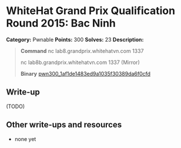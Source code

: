 # WhiteHat Grand Prix Qualification Round 2015: Bac Ninh

**Category:** Pwnable
**Points:** 300
**Solves:** 23
**Description:**

> **Command**
> nc lab8.grandprix.whitehatvn.com 1337
> 
> nc lab8b.grandprix.whitehatvn.com 1337 (Mirror)
> 
> **Binary**
> [pwn300_1af1de1483ed9a1035f30389da6f0cfd](pwn300_1af1de1483ed9a1035f30389da6f0cfd)


## Write-up

(TODO)

## Other write-ups and resources

* none yet

